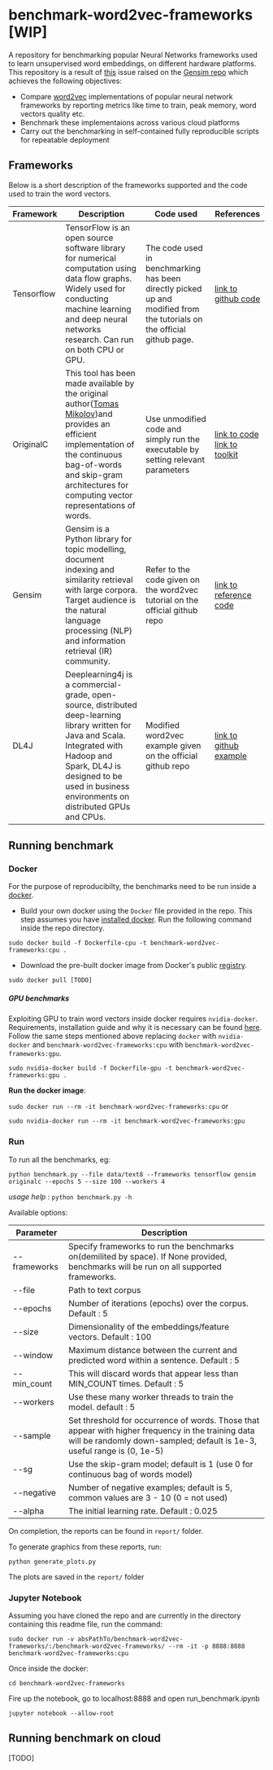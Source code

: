# benchmark-word2vec-frameworks [WIP]
A repository for benchmarking popular Neural Networks frameworks used to learn unsupervised word embeddings, on different hardware platforms.
This repository is a result of [this](https://github.com/RaRe-Technologies/gensim/issues/1418) issue raised on the [Gensim repo](https://github.com/RaRe-Technologies/gensim) which achieves the following objectives:
- Compare [word2vec](https://arxiv.org/pdf/1301.3781.pdf) implementations of popular neural network frameworks by reporting metrics like time to train, peak memory, word vectors quality etc.
- Benchmark these implementaions across various cloud platforms
- Carry out the benchmarking in self-contained fully reproducible scripts for repeatable deployment

## Frameworks
Below is a short description of the frameworks supported and the code used to train the word vectors.

Framework | Description | Code used | References
--- | --- | --- | ---
Tensorflow | TensorFlow is an open source software library for numerical computation using data flow graphs. Widely used for conducting  machine learning and deep neural networks research. Can run on both CPU or GPU. | The code used in benchmarking has been directly picked up and modified from the tutorials on the official github page. | [link to github code](https://github.com/tensorflow/models/tree/master/tutorials/embedding)
OriginalC | This tool has been made available by the original author([Tomas Mikolov](https://arxiv.org/find/cs/1/au:+Mikolov_T/0/1/0/all/0/1))and provides an efficient implementation of the continuous bag-of-words and skip-gram architectures for computing vector representations of words. | Use unmodified code and simply run the executable by setting relevant parameters | [link to code](https://github.com/tmikolov/word2vec) [link to toolkit](https://code.google.com/archive/p/word2vec/)
Gensim | Gensim is a Python library for topic modelling, document indexing and similarity retrieval with large corpora. Target audience is the natural language processing (NLP) and information retrieval (IR) community. | Refer to the code given on the word2vec tutorial on the official github repo | [link to reference code](https://github.com/RaRe-Technologies/gensim/blob/develop/docs/notebooks/word2vec.ipynb)
DL4J | Deeplearning4j is a commercial-grade, open-source, distributed deep-learning library written for Java and Scala. Integrated with Hadoop and Spark, DL4J is designed to be used in business environments on distributed GPUs and CPUs. | Modified word2vec example given on the official github repo | [link to github example](https://github.com/deeplearning4j/dl4j-examples/tree/master/dl4j-examples/src/main/java/org/deeplearning4j/examples/nlp/word2vec)
 
 ## Running benchmark
 
 ### Docker
 For the purpose of reproducibilty, the benchmarks need to be run inside a [docker](https://docs.docker.com/).
 - Build your own docker using the `Docker` file provided in the repo. This step assumes you have [installed docker](https://docs.docker.com/engine/installation/linux/ubuntu/#install-using-the-repository). Run the following command inside the repo directory.
 
 `sudo docker build -f Dockerfile-cpu -t benchmark-word2vec-frameworks:cpu .`
 
 - Download the pre-built docker image from Docker's public [registry](https://cloud.docker.com/).
 
 `sudo docker pull [TODO]`
 
 ##### GPU benchmarks
 Exploiting GPU to train word vectors inside docker requires `nvidia-docker`. Requirements, installation guide and why it is necessary can be found [here](https://github.com/NVIDIA/nvidia-docker). Follow the same steps mentioned above replacing `docker` with `nvidia-docker` and `benchmark-word2vec-frameworks:cpu` with `benchmark-word2vec-frameworks:gpu`.
 
 ```sudo nvidia-docker build -f Dockerfile-gpu -t benchmark-word2vec-frameworks:gpu .```
 
 
**Run the docker image**:
 
 `sudo docker run --rm -it benchmark-word2vec-frameworks:cpu` or
 
 `sudo nvidia-docker run --rm -it benchmark-word2vec-frameworks:gpu`

 ### Run
 To run all the benchmarks, eg:
 
 `python benchmark.py --file data/text8 --frameworks tensorflow gensim originalc --epochs 5 --size 100 --workers 4`
 
 *usage help* : `python benchmark.py -h`
 
 Available options:
 
Parameter | Description
-------- | ---
 --frameworks | Specify frameworks to run the benchmarks on(demilited by space). If None provided, benchmarks will be run on all supported frameworks.
 --file | Path to text corpus
 --epochs | Number of iterations (epochs) over the corpus. Default : 5
 --size | Dimensionality of the embeddings/feature vectors. Default : 100
 --window | Maximum distance between the current and predicted word within a sentence. Default : 5
 --min_count |  This will discard words that appear less than MIN_COUNT times. Default : 5
 --workers |  Use these many worker threads to train the model. default : 5
 --sample | Set threshold for occurrence of words. Those that appear with higher frequency in the training data will be randomly down-sampled; default is 1e-3, useful range is (0, 1e-5)
--sg | Use the skip-gram model; default is 1 (use 0 for continuous bag of words model)
--negative | Number of negative examples; default is 5, common values are 3 - 10 (0 = not used)
--alpha | The initial learning rate. Default : 0.025

On completion, the reports can be found in `report/` folder.

To generate graphics from these reports, run:

`python generate_plots.py`

The plots are saved in the `report/` folder

### Jupyter Notebook
Assuming you have cloned the repo and are currently in the directory containing this readme file, run the command:

```sudo docker run -v absPathTo/benchmark-word2vec-frameworks/:/benchmark-word2vec-frameworks/ --rm -it -p 8888:8888 benchmark-word2vec-frameworks:cpu ```

Once inside the docker:

```cd benchmark-word2vec-frameworks ```

Fire up the notebook, go to localhost:8888 and open run_benchmark.ipynb

```jupyter notebook --allow-root ```

  ## Running benchmark on cloud
  [TODO]
